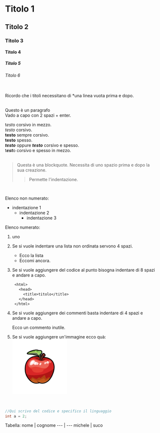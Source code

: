 
# Titolo 1

## Titolo 2

### Titolo 3

#### Titolo 4

##### Titolo 5

###### Titolo 6

<br>
Ricordo che i titoli necessitano di *una linea vuota prima e dopo.  
<br><br>

Questo è un paragrafo  
Vado a capo con 2 spazi + enter.

t*est*o corsivo in mezzo.  
*testo* corsivo.  
__testo__ sempre corsivo.  
**testo**  spesso.  
***testo*** oppure ___testo___ corsivo e spesso.  
t***est***o corsivo e spesso in mezzo. <br><br>


> Questa è una blockquote.
> Necessita di uno spazio prima e dopo la sua creazione.
> > Permette l'indentazione.

<br>

Elenco non numerato:
- indentazione 1
  - indentazione 2
    - indentazione 3

Elenco numerato:
1. uno
2. Se si vuole indentare una lista non ordinata servono 4 spazi.
     - Ecco la lista
     - Eccomi ancora.

3. Se si vuole aggiungere del codice al punto bisogna indentare di 8 spazi e andare a capo.
   
        <html>
          <head>
            <title>titolo</title>
          </head>
        </html>

4. Se si vuole aggiungere dei commenti basta indentare di 4 spazi e andare a capo.

    Ecco un commento inutile.
5. Se si vuole aggiungere un'immagine ecco quà:
  ![Una mela prelibata !](./immagini/mela.png)


<br>

```C++
//Qui scrivo del codice e specifico il linguaggio
int a = 2;
```



Tabella:
 nome | cognome 
 --- | ---
michele | suco




